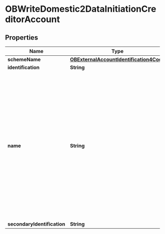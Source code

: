 # OBWriteDomestic2DataInitiationCreditorAccount

## Properties
Name | Type | Description | Notes
------------ | ------------- | ------------- | -------------
**schemeName** | [**OBExternalAccountIdentification4Code**](OBExternalAccountIdentification4Code.md) |  | 
**identification** | **String** |  | 
**name** | **String** | The account name is the name or names of the account owner(s) represented at an account level. Note, the account name is not the product name or the nickname of the account. OB: ASPSPs may carry out name validation for Confirmation of Payee, but it is not mandatory. | 
**secondaryIdentification** | **String** |  |  [optional]
